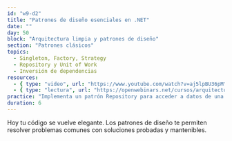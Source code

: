 ```yaml
---
id: "w9-d2"
title: "Patrones de diseño esenciales en .NET"
date: ""
day: 50
block: "Arquitectura limpia y patrones de diseño"
section: "Patrones clásicos"
topics:
  - Singleton, Factory, Strategy
  - Repository y Unit of Work
  - Inversión de dependencias
resources:
  - { type: "video", url: "https://www.youtube.com/watch?v=aj5lpBU36pM" }
  - { type: "lectura", url: "https://openwebinars.net/cursos/arquitectura-limpia-net/" }
practice: "Implementa un patrón Repository para acceder a datos de una entidad Producto."
duration: 6
---
```


Hoy tu código se vuelve elegante. Los patrones de diseño te permiten resolver problemas comunes con soluciones probadas y mantenibles.